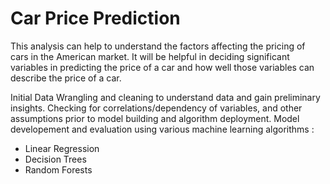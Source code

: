 # Car Price Prediction

This analysis can help to understand the factors affecting the pricing of cars in the American market. It will be helpful in deciding
significant variables in predicting the price of a car and how well those variables can describe the price of a car.

Initial Data Wrangling and cleaning to understand data and gain preliminary insights. Checking for correlations/dependency of variables, and other assumptions prior to model building and algorithm deployment. Model developement and evaluation using various machine learning algorithms :

* Linear Regression
* Decision Trees
* Random Forests 
